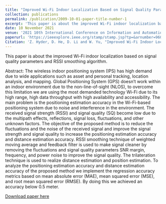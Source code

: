 ```yaml
---
title: "Improved Wi-Fi Indoor Localization Based on Signal Quality Parameters and RSSI Smoothing Algorithm"
collection: publications
permalink: /publication/2009-10-01-paper-title-number-1
excerpt: 'This paper is about the improved Wi-Fi indoor localization based on signal quality parameters and RSSI smoothing algorithm.'
date: 10 November 2021
venue: '2021 10th International Conference on Information and Automation for Sustainability (ICIAfS)'
paperurl: 'https://ieeexplore.ieee.org/stamp/stamp.jsp?tp=&arnumber=9606145&isnumber=9605803'
Citation: 'Z. Hyder, D. He, D. Li and W. Yu, "Improved Wi-Fi Indoor Localization Based on Signal Quality Parameters and RSSI Smoothing Algorithm," 2021 10th International Conference on Information and Automation for Sustainability (ICIAfS), Negambo, Sri Lanka, 2021, pp. 140-144, doi: 10.1109/ICIAfS52090.2021.9606145'
---
```

This paper is about the improved Wi-Fi indoor localization based on signal quality parameters and RSSI smoothing algorithm.

Abstract: The wireless indoor positioning system (IPS) has high demand due to wide applications such as asset and personal tracking, location analysis, and mapping. Global Positioning System (GPS) doesn’t work within an indoor environment due to the non-line-of-sight (NLOS), to overcome this limitation we are using the most demanded technology Wi-Fi due to its high range, high data throughput with high availability and accessibility. The main problem is the positioning estimation accuracy in the Wi-Fi-based positioning system due to noise and interference in the environment. The received signal strength (RSSI) and signal quality (SQ) become low due to the multipath effects, reflections, signal loss, fluctuations, and other unknown factors. The objective of the proposed method is to reduce the fluctuations and the noise of the received signal and improve the signal strength and signal quality to increase the positioning estimation accuracy and distance estimation accuracy. RSSI smoothing technique of weighted moving average and feedback filter is used to make signal cleaner by removing the fluctuations and signal quality parameters SNR margin, frequency, and power noise to improve the signal quality. The trilateration technique is used to realize distance estimation and position estimation. To analyze the positioning estimation accuracy and distance estimation accuracy of the proposed method we implement the regression accuracy metrics based on mean absolute error (MAE), mean squared error (MSE), and root mean squared error (RMSE). By doing this we achieved an accuracy below 0.5 meter.

[Download paper here](https://ieeexplore.ieee.org/stamp/stamp.jsp?tp=&arnumber=9606145&isnumber=9605803)


